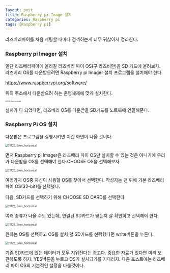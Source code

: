 ```yaml
---
layout: post
title: Raspberry pi Image 설치
categories: Raspberry pi
tags: [Raspberry pi]
---
```


라즈베리파이를 처음 세팅할 때마다 검색하는게 너무 귀찮아서 정리한다.

### Raspberry pi Imager 설치

일단 라즈베리파이에 올라갈 라즈베리 파이 OS(구 라즈비안)을 SD 카드에 올려보자. 라즈베리 OS를 다운받으려면 Raspberry pi Imager 설치 프로그램을 설치해야 한다.

<https://www.raspberrypi.org/software/>

위의 주소에서 다운받으려 하는 운영체제에 맞게 설치한다.

<img src="https://user-images.githubusercontent.com/68053199/139038738-5faf3800-e37f-4ffa-a4d0-7a64a71c107c.png" alt="11726_Even_horizontal" style="zoom:30%;" />



설치가 다 되었다면, 라즈베리 OS를 다운받을 SD카드를 노트북에 연결해준다.

### Raspberry Pi OS 설치

다운받은 프로그램을 실행시키면 이런 화면이 나올 것이다.

<img src="https://user-images.githubusercontent.com/68053199/139038807-e5d4d90f-2f54-4e7e-b4bf-eda7f646eef7.png" alt="11726_Even_horizontal" style="zoom:60%;" />

먼저 Raspberry pi Imager은 라즈베리 파이 OS만 설치할 수 있는 것은 아니기에 우리가 다운받을 OS를 선택해야 한다.CHOOSE OS을 선택해보자.

<img src="https://user-images.githubusercontent.com/68053199/139038423-646d4c3e-6ab9-4b2a-9d90-101df4a3e8e3.png" alt="11726_Even_horizontal" style="zoom:60%;" />

여러가지 OS중 자신이 사용할 OS를 찾아서 선택한다. 작성자는 맨 위에 기본 라즈베리 파이 OS(32-bit)를 선택했다. 

다음, SD카드를 선택하기 위해 CHOOSE SD CARD를 선택한다.

<img src="https://user-images.githubusercontent.com/68053199/139439808-90f99e72-47c5-4240-8945-8bb07535ff43.png" alt="11726_Even_horizontal" style="zoom:60%;" />

여러 종류가 나올 수도 있는데, 연결된 SD카드가 맞는지 잘 확인하고 선택해야 한다.

<img src="https://user-images.githubusercontent.com/68053199/139441740-b7ca3382-29a3-4c23-a1c2-d0a7bc665a5e.png" alt="11726_Even_horizontal" style="zoom:60%;" />

원하는 OS를 선택하고 OS를 설치 할 SD카드를 선택했다면 write버튼을 누른다.

<img src="https://user-images.githubusercontent.com/68053199/139441848-95b54918-0320-4b08-a05d-db0e42be8a82.png" alt="11726_Even_horizontal" style="zoom:60%;" />

 기존 SD카드에 있는 데이터가 모두 지워진다는 경고다. 중요한 자료가 있다면 미리 보관하도록 하자. YES버튼을 누르고 OS가 설치되기를 기다리자.  다음 포스트에는 라즈베리 파이 OS의 기본적인 설정을 다룰것이다. 